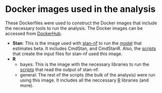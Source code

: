 # Docker images used in the analysis

These Dockerfiles were used to construct the Docker images that include the necessary
tools to run the analysis. The Docker images can be accessed from
[DockerHub](https://hub.docker.com/r/vntasis/loc_idx_paper/tags).

- __Stan__: This is the image used with [stan-nf](https://github.com/vntasis/stan-nf) to run
  the [model](../beta_inference/model.stan) that estimates beta. It includes CmdStan, and
  CmdStanR. Also, the [scripts](../encode_data_analysis/convert2json.R) that create the
  input files for stan-nf used this image.
- __R__
  - bayes: This is the image with the necessary libraries to run the
    [scripts](../encode_data_analysis/save_estimations.R) that read the output of stan-nf.
  - general: The rest of the scripts (the bulk of the analysis) were run using this
    image. It includes all the neccessary [R](https://www.r-project.org/) libraries
    (and more).
